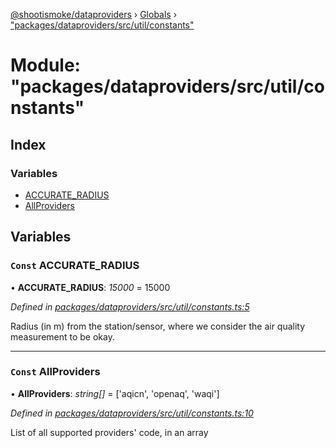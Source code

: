 [@shootismoke/dataproviders](../README.md) › [Globals](../globals.md) › ["packages/dataproviders/src/util/constants"](_packages_dataproviders_src_util_constants_.md)

# Module: "packages/dataproviders/src/util/constants"

## Index

### Variables

* [ACCURATE_RADIUS](_packages_dataproviders_src_util_constants_.md#const-accurate_radius)
* [AllProviders](_packages_dataproviders_src_util_constants_.md#const-allproviders)

## Variables

### `Const` ACCURATE_RADIUS

• **ACCURATE_RADIUS**: *15000* = 15000

*Defined in [packages/dataproviders/src/util/constants.ts:5](https://github.com/shootismoke/common/blob/9e887e2/packages/dataproviders/src/util/constants.ts#L5)*

Radius (in m) from the station/sensor, where we consider the air quality
measurement to be okay.

___

### `Const` AllProviders

• **AllProviders**: *string[]* = ['aqicn', 'openaq', 'waqi']

*Defined in [packages/dataproviders/src/util/constants.ts:10](https://github.com/shootismoke/common/blob/9e887e2/packages/dataproviders/src/util/constants.ts#L10)*

List of all supported providers' code, in an array
